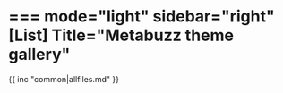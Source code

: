 ===
mode="light"
sidebar="right"
[List]
Title="Metabuzz theme gallery"
===

{{ inc "common|allfiles.md" }}



